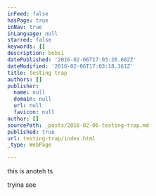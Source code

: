 ```yaml
---
inFeed: false
hasPage: true
inNav: true
inLanguage: null
starred: false
keywords: []
description: bobsi
datePublished: '2016-02-06T17:03:28.602Z'
dateModified: '2016-02-06T17:03:18.361Z'
title: testing trap
authors: []
publisher:
  name: null
  domain: null
  url: null
  favicon: null
author: []
sourcePath: _posts/2016-02-06-testing-trap.md
published: true
url: testing-trap/index.html
_type: WebPage

---
```

this is anoteh ts

tryina see